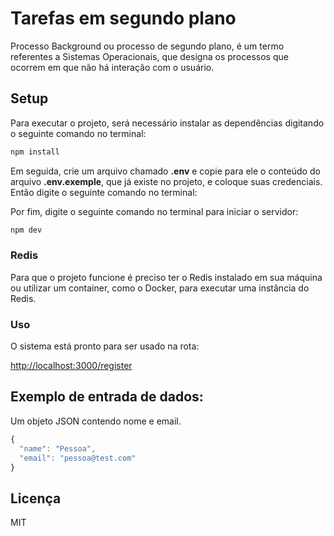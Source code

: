 # Tarefas em segundo plano

Processo Background ou processo de segundo plano, é um termo referentes a Sistemas Operacionais, que designa os processos que ocorrem em que não há interação com o usuário.

## Setup

Para executar o projeto, será necessário instalar as dependências digitando o seguinte comando no terminal:

```bash
npm install
```

Em seguida, crie um arquivo chamado **.env** e copie para ele o conteúdo do arquivo **.env.exemple**, que já existe no projeto, e coloque suas credenciais. Então digite o seguinte comando no terminal:

Por fim, digite o seguinte comando no terminal para iniciar o servidor:

```bash
npm dev
```

### Redis

Para que o projeto funcione é preciso ter o Redis instalado em sua máquina ou utilizar um container, como o Docker, para executar uma instância do Redis.

### Uso

O sistema está pronto para ser usado na rota:

[http://localhost:3000/register](http://localhost:3000/register)

## Exemplo de entrada de dados:

Um objeto JSON contendo nome e email.
 
```javascript
{
  "name": "Pessoa",
  "email": "pessoa@test.com"
}
```

## Licença

MIT
